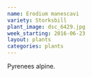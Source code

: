 ```yaml
---
name: Erodium manescavi
variety: Storksbill
plant_image: dsc_6429.jpg
week_starting: 2016-06-23
layout: plants 
categories: plants 
---
```

Pyrenees alpine.